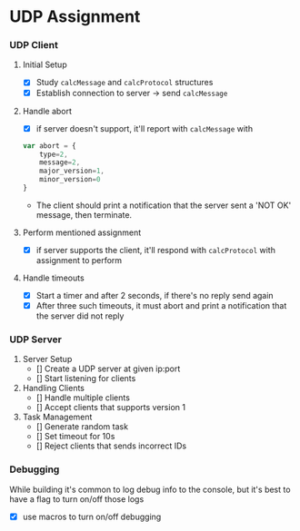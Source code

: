 # UDP Assignment

### UDP Client

1. Initial Setup

   - [x] Study `calcMessage` and `calcProtocol` structures
   - [x] Establish connection to server -> send `calcMessage`

2. Handle abort

   - [x] if server doesn't support, it'll report with `calcMessage` with

   ```js
   var abort = {
       type=2,
       message=2,
       major_version=1,
       minor_version=0
   }
   ```

   - The client should print a notification that the server sent a 'NOT OK' message, then terminate.

3. Perform mentioned assignment

   - [x] if server supports the client, it'll respond with `calcProtocol` with assignment to perform

4. Handle timeouts

   - [x] Start a timer and after 2 seconds, if there's no reply send again
   - [x] After three such timeouts, it must abort and print a notification that the server did not reply

### UDP Server

1. Server Setup
   - [] Create a UDP server at given ip:port
   - [] Start listening for clients
2. Handling Clients
   - [] Handle multiple clients
   - [] Accept clients that supports version 1
3. Task Management
    - [] Generate random task
    - [] Set timeout for 10s
    - [] Reject clients that sends incorrect IDs 


### Debugging

While building it's common to log debug info to the console,
but it's best to have a flag to turn on/off those logs

- [x] use macros to turn on/off debugging
